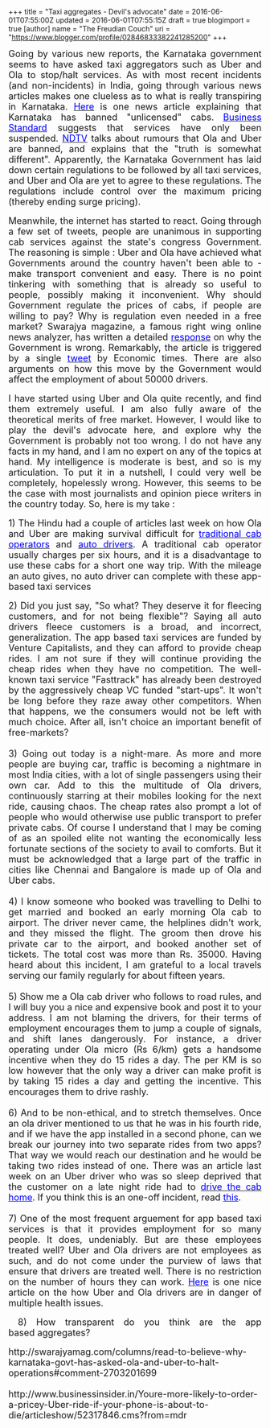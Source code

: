+++
title = "Taxi aggregates - Devil's advocate"
date = 2016-06-01T07:55:00Z
updated = 2016-06-01T07:55:15Z
draft = true
blogimport = true 
[author]
	name = "The Freudian Couch"
	uri = "https://www.blogger.com/profile/02846833382241285200"
+++

<div dir="ltr" style="text-align: left;" trbidi="on">
<div style="text-align: justify;">
<div style="margin: 0cm 0cm 0.0001pt;">
<span style="font-size: 13.5pt;">Going by various new reports, the
Karnataka government seems to have asked taxi aggregators such as Uber and Ola
to stop/halt services. As with most recent incidents (and non-incidents) in
India, going through various news articles makes one clueless as to what is
really transpiring in Karnataka.<span class="apple-converted-space">&nbsp;</span><a href="http://thetechportal.in/2016/05/29/cab-aggregators-asked-cease-operations/" target="_blank"><span style="color: blue;">Here</span></a><span class="apple-converted-space">&nbsp;</span>is one
news article explaining that Karnataka has banned "unlicensed" cabs.<span class="apple-converted-space">&nbsp;</span><a href="http://www.business-standard.com/article/companies/karnataka-to-uber-ola-get-licence-or-go-off-roads-116052900074_1.html" target="_blank"><span style="color: blue;">Business Standard</span></a>&nbsp;suggests that services have only
been suspended. <a href="http://www.ndtv.com/bangalore-news/follow-rules-or-stay-off-roads-bengaluru-government-tells-uber-ola-1413541" target="_blank"><span style="color: blue;">NDTV</span></a> talks about rumours that Ola and Uber are banned, and
explains that the "truth is somewhat different". Apparently, the
Karnataka Government has laid down certain regulations to be followed by all
taxi services, and Uber and Ola are yet to agree to these regulations. The
regulations include control over the maximum pricing (thereby ending surge
pricing).&nbsp;<o:p></o:p></span></div>
<div style="margin: 0cm 0cm 0.0001pt;">
<br /></div>
<div style="margin: 0cm 0cm 0.0001pt;">
<span style="font-size: 13.5pt;">Meanwhile, the internet has started to
react. Going through a few set of tweets, people are unanimous in supporting
cab services against the state's congress Government. The reasoning is simple :
Uber and Ola have achieved what Governments around the country haven't been
able to - make transport convenient and easy. There is no point tinkering with
something that is already so useful to people, possibly making it inconvenient.
Why should Government regulate the prices of cabs, if people are willing to
pay? Why is regulation even needed in a free market? Swarajya magazine, a
famous right wing online news analyzer, has written a detailed<span class="apple-converted-space">&nbsp;</span><a href="http://swarajyamag.com/columns/read-to-believe-why-karnataka-govt-has-asked-ola-and-uber-to-halt-operations" target="_blank"><span style="color: blue;">response</span></a><span class="apple-converted-space">&nbsp;</span>on
why the Government is wrong. Remarkably, the article is triggered by a single<span class="apple-converted-space">&nbsp;</span><a href="https://twitter.com/ETNOWlive/status/736586226879201280" target="_blank"><span style="color: blue;">tweet</span></a>&nbsp;by
Economic times. There are also arguments on how this move by the Government
would affect the employment of about 50000 drivers. <o:p></o:p></span></div>
<div style="margin: 0cm 0cm 0.0001pt;">
<br /></div>
<div style="margin: 0cm 0cm 0.0001pt;">
<span style="font-size: 13.5pt;">I have started using Uber and Ola quite
recently, and find them extremely useful. I am also fully aware of the
theoretical merits of free market. However, I would like to play the devil's
advocate here, and explore why the Government is probably not too wrong. I do
not have any facts in my hand, and I am no expert on any of the topics at hand.
My intelligence is moderate is best, and so is my articulation. To put it in a
nutshell, I could very well be completely, hopelessly wrong. However, this
seems to be the case with most journalists and opinion piece writers in the
country today. So, here is my take :<o:p></o:p></span></div>
<div style="margin: 0cm 0cm 0.0001pt;">
<br /></div>
<div style="margin: 0cm 0cm 0.0001pt;">
<span style="font-size: 13.5pt;">1)&nbsp;The Hindu had a couple of articles
last week on how Ola and Uber are making survival difficult for <a href="http://www.thehindu.com/news/cities/chennai/appbased-cab-services-pose-threat-to-local-taxi-companies/article8665573.ece" target="_blank"><span style="color: blue;">traditional cab operators</span></a> and <a href="http://www.thehindu.com/news/cities/chennai/auto-drivers-bear-the-burnt-of-summer/article8665572.ece?utm_source=InternalRef&amp;utm_medium=relatedNews&amp;utm_campaign=RelatedNews" target="_blank"><span style="color: blue;">auto drivers</span></a>. A traditional cab operator usually charges per six hours, and it is a disadvantage to use these cabs for a short one way trip. With the mileage an auto gives, no auto driver can complete with these app-based taxi services</span></div>
<div style="margin: 0cm 0cm 0.0001pt;">
<br /></div>
<div style="margin: 0cm 0cm 0.0001pt;">
<span style="font-size: 13.5pt;">2) Did you just say, "So what? They
deserve it for fleecing customers, and for not being flexible"? Saying all auto drivers fleece customers is a broad, and incorrect, generalization. The app based taxi services are funded by Venture Capitalists, and they can afford to provide cheap rides. I am not sure if they will continue providing the cheap rides when they have no&nbsp;</span><span style="font-size: 18px;">competition</span><span style="font-size: 13.5pt;">. The well-known taxi service "Fasttrack" has already been destroyed by the&nbsp;</span><span style="font-size: 18px;">aggressively</span><span style="font-size: 13.5pt;">&nbsp;cheap VC funded "start-ups". It won't be long before they raze away other&nbsp;</span><span style="font-size: 18px;">competitors</span><span style="font-size: 13.5pt;">. When that happens, we the consumers would not be left with much choice. After all, isn't choice an important benefit of free-markets?<o:p></o:p></span></div>
<div style="margin: 0cm 0cm 0.0001pt;">
<span style="font-size: 13.5pt;"><br /></span></div>
<div style="margin: 0cm 0cm 0.0001pt;">
<span style="font-size: 13.5pt;">3) Going out today is a night-mare. As more and more people are buying car, traffic is becoming a nightmare in most India cities, with a lot of single passengers using their own car. Add to this the multitude of Ola drivers, continuously starring at their mobiles looking for the next ride, causing chaos. The cheap rates also prompt a lot of people who would otherwise use public transport to prefer private cabs. Of course I understand that I may be coming of as an spoiled elite not wanting the economically less fortunate sections of the society to avail to comforts. But it must be acknowledged that a large part of the traffic in cities like Chennai and Bangalore is made up of Ola and Uber cabs.</span></div>
<div style="margin: 0cm 0cm 0.0001pt;">
<span style="font-size: 13.5pt;"><br /></span></div>
<div style="margin: 0cm 0cm 0.0001pt;">
<span style="font-size: 13.5pt;">4) I know someone who booked was travelling to Delhi to get married and booked an early morning Ola cab to airport. The driver never came, the helplines didn't work, and they missed the flight. The groom then drove his private car to the airport, and booked another set of tickets. The total cost was more than Rs. 35000. Having heard about this incident, I am grateful to a local travels serving our family regularly for about fifteen years. &nbsp;&nbsp;</span></div>
<div style="margin: 0cm 0cm 0.0001pt;">
<span style="font-size: 13.5pt;"><br /></span></div>
<div style="margin: 0cm 0cm 0.0001pt;">
<span style="font-size: 13.5pt;">5) Show me a Ola cab driver who follows to road rules, and I will buy you a nice and expensive book and post it to your address. I am not blaming the drivers, for their terms of employment encourages them to jump a couple of signals, and shift lanes dangerously. For instance, a driver operating under Ola micro (Rs 6/km) gets a handsome incentive when they do 15 rides a day. The per KM is so low however that the only way a driver can make profit is by taking 15 rides a day and getting the incentive. This encourages them to drive rashly.</span></div>
<div style="margin: 0cm 0cm 0.0001pt;">
<span style="font-size: 13.5pt;"><br /></span></div>
<div style="margin: 0cm 0cm 0.0001pt;">
<span style="font-size: 13.5pt;">6) And to be non-ethical, and to stretch themselves. Once an ola driver mentioned to us that he was in his fourth ride, and if we have the app installed in a second phone, can we break our journey into two&nbsp;</span><span style="font-size: 18px;">separate</span><span style="font-size: 13.5pt;">&nbsp;rides from two apps? That way we would reach our destination&nbsp;and he would be taking two rides instead of one. There was an article last week on an Uber driver who was so sleep deprived that the customer on a late night ride had to <a href="http://www.thehindu.com/news/cities/Delhi/cabbie-dozes-off-customer-takes-wheel/article8628050.ece" target="_blank"><span style="color: blue;">drive the cab home</span></a>. If you think this is an one-off incident, read </span><a href="http://nypost.com/2016/04/05/uber-passenger-takes-sleeping-driver-on-high-speed-chase-cops/" style="font-size: 13.5pt;" target="_blank"><span style="color: blue;">this</span></a><span style="font-size: 13.5pt;">.</span></div>
<div style="margin: 0cm 0cm 0.0001pt;">
<span style="font-size: 13.5pt;"><br /></span></div>
<div style="margin: 0cm 0cm 0.0001pt;">
<span style="font-size: 13.5pt;">7) One of the most frequent arguement for app based taxi services is that it provides employment for so many people. It does, undeniably. But are these employees treated well? Uber and Ola drivers are not employees as such, and do not come under the purview of laws that ensure that drivers are treated well. There is no restriction on the number of hours they can work. <a href="http://qz.com/660085/stuck-in-bengalurus-insane-traffic-uber-and-ola-drivers-are-losing-their-incomes-and-health/" target="_blank"><span style="color: blue;">Here</span></a> is one nice article on the how Uber and Ola drivers are in danger of multiple health issues.</span></div>
<div style="margin: 0cm 0cm 0.0001pt;">
<br /></div>
<div style="margin: 0cm 0cm 0.0001pt;">
<span style="font-size: 13.5pt;">&nbsp;8) How transparent do you think are the app based&nbsp;</span><span style="font-size: 18px;">aggregates?</span><span style="font-size: 13.5pt;">&nbsp;</span></div>
<div style="margin: 0cm 0cm 0.0001pt;">
<br /></div>
<div style="margin: 0cm 0cm 0.0001pt;">
<span style="font-size: 13.5pt;">http://swarajyamag.com/columns/read-to-believe-why-karnataka-govt-has-asked-ola-and-uber-to-halt-operations#comment-2703201699<o:p></o:p></span></div>
<div style="margin: 0cm 0cm 0.0001pt;">
<span style="font-size: 13.5pt;"><br /></span></div>
<div style="margin: 0cm 0cm 0.0001pt;">
<span style="font-size: 18px;">http://www.businessinsider.in/Youre-more-likely-to-order-a-pricey-Uber-ride-if-your-phone-is-about-to-die/articleshow/52317846.cms?from=mdr</span></div>
<br />
<div class="MsoNormal">
<br /></div>
</div>
</div>

